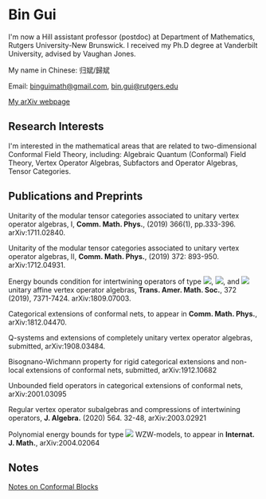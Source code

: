 

# Bin Gui

I'm now a Hill assistant professor (postdoc) at Department of Mathematics, Rutgers University-New Brunswick. I received my Ph.D degree at Vanderbilt University, advised by Vaughan Jones.

My name in Chinese: 归斌/歸斌

Email: binguimath@gmail.com, bin.gui@rutgers.edu

[My arXiv webpage](https://arxiv.org/a/gui_b_1.html)





## Research Interests

I'm interested in the mathematical areas that are related to two-dimensional Conformal Field Theory, including:  Algebraic Quantum (Conformal) Field Theory, Vertex Operator Algebras, Subfactors and Operator Algebras, Tensor Categories.

## Publications and Preprints 
Unitarity of the modular tensor categories associated to unitary vertex operator algebras, I, **Comm. Math. Phys.**, (2019) 366(1), pp.333-396. arXiv:1711.02840.


 Unitarity of the modular tensor categories associated to unitary vertex operator algebras, II,  **Comm. Math. Phys.**, (2019) 372: 893-950. arXiv:1712.04931.
 
Energy bounds condition for intertwining operators of type 
<img src="https://render.githubusercontent.com/render/math?math=B">,
<img src="https://render.githubusercontent.com/render/math?math=C">, and
<img src="https://render.githubusercontent.com/render/math?math=G_2">
unitary affine vertex operator algebras,  **Trans. Amer. Math. Soc.**, 372 (2019), 7371-7424. arXiv:1809.07003.



Categorical extensions of conformal nets, to appear in **Comm. Math. Phys.**, arXiv:1812.04470.

Q-systems and extensions of completely unitary vertex operator algebras, submitted, arXiv:1908.03484.

Bisognano-Wichmann property for rigid categorical extensions and non-local extensions of conformal nets, submitted, arXiv:1912.10682

Unbounded field operators in categorical extensions of conformal nets, arXiv:2001.03095

Regular vertex operator subalgebras and compressions of intertwining operators, **J. Algebra.** (2020) 564. 32-48, arXiv:2003.02921

Polynomial energy bounds for type
<img src="https://render.githubusercontent.com/render/math?math=F_4">
WZW-models, to appear in **Internat. J. Math.**, arXiv:2004.02064


## Notes
[Notes on Conformal Blocks](Files/2020_Conformal_blocks.pdf)
